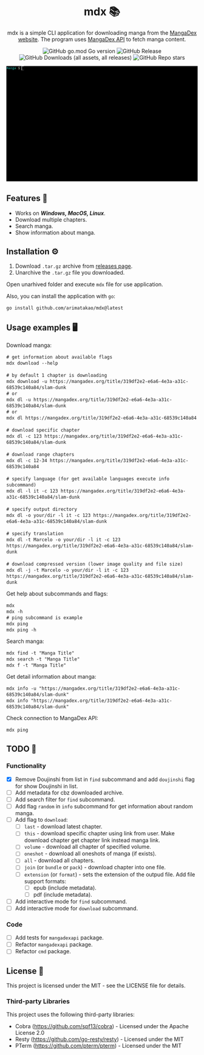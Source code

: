 <div align="center">

# mdx 📚

mdx is a simple CLI application for downloading manga from the [MangaDex website](https://mangadex.org/). The program uses [MangaDex API](https://api.mangadex.org/docs/) to fetch manga content.

![GitHub go.mod Go version](https://img.shields.io/github/go-mod/go-version/arimatakao/mdx)
![GitHub Release](https://img.shields.io/github/v/release/arimatakao/mdx)
![GitHub Downloads (all assets, all releases)](https://img.shields.io/github/downloads/arimatakao/mdx/total)
![GitHub Repo stars](https://img.shields.io/github/stars/arimatakao/mdx)

![demo.gif](./.github/assets/demo.gif)

</div>

## Features 💫

- Works on ***Windows, MacOS, Linux***.
- Download multiple chapters.
- Search manga.
- Show information about manga.

## Installation ⚙️

1. Download `.tar.gz` archive from [releases page](https://github.com/arimatakao/mdx/releases).
2. Unarchive the `.tar.gz` file you downloaded.

Open unarhived folder and execute `mdx` file for use application.

Also, you can install the application with `go`:

```
go install github.com/arimatakao/mdx@latest
```

## Usage examples️ 🖥️

Download manga:

```shell
# get information about available flags
mdx download --help

# by default 1 chapter is downloading
mdx download -u https://mangadex.org/title/319df2e2-e6a6-4e3a-a31c-68539c140a84/slam-dunk
# or
mdx dl -u https://mangadex.org/title/319df2e2-e6a6-4e3a-a31c-68539c140a84/slam-dunk
# or
mdx dl https://mangadex.org/title/319df2e2-e6a6-4e3a-a31c-68539c140a84

# download specific chapter
mdx dl -c 123 https://mangadex.org/title/319df2e2-e6a6-4e3a-a31c-68539c140a84/slam-dunk

# download range chapters
mdx dl -c 12-34 https://mangadex.org/title/319df2e2-e6a6-4e3a-a31c-68539c140a84

# specify language (for get available languages execute info subcommand)
mdx dl -l it -c 123 https://mangadex.org/title/319df2e2-e6a6-4e3a-a31c-68539c140a84/slam-dunk

# specify output directory
mdx dl -o your/dir -l it -c 123 https://mangadex.org/title/319df2e2-e6a6-4e3a-a31c-68539c140a84/slam-dunk

# specify translation
mdx dl -t Marcelo -o your/dir -l it -c 123 https://mangadex.org/title/319df2e2-e6a6-4e3a-a31c-68539c140a84/slam-dunk

# download compressed version (lower image quality and file size)
mdx dl -j -t Marcelo -o your/dir -l it -c 123 https://mangadex.org/title/319df2e2-e6a6-4e3a-a31c-68539c140a84/slam-dunk
```

Get help about subcommands and flags:

```shell
mdx
mdx -h
# ping subcommand is example
mdx ping
mdx ping -h
```

Search manga:

```shell
mdx find -t "Manga Title"
mdx search -t "Manga Title"
mdx f -t "Manga Title"
```

Get detail information about manga:

```shell
mdx info -u "https://mangadex.org/title/319df2e2-e6a6-4e3a-a31c-68539c140a84/slam-dunk"
mdx info "https://mangadex.org/title/319df2e2-e6a6-4e3a-a31c-68539c140a84/slam-dunk"
```

Check connection to MangaDex API:

```shell
mdx ping
```

## TODO 📌

### Functionality

- [X] Remove Doujinshi from list in `find` subcommand and add `doujinshi` flag for show Doujinshi in list.
- [ ] Add metadata for cbz downloaded archive.
- [ ] Add search filter for `find` subcommand.
- [ ] Add flag `random` in `info` subcommand for get information about random manga.
- [ ] Add flag to `download`:
    - [ ] `last` - download latest chapter.
    - [ ] `this` - download specific chapter using link from user. Make download chapter get chapter link instead manga link.
    - [ ] `volume` - download all chapter of specified volume.
    - [ ] `oneshot` - download all oneshots of manga (if exists).
    - [ ] `all` - download all chapters.
    - [ ] `join` (or `bundle` or `pack`) - download chapter into one file.
    - [ ] `extension` (or `format`) - sets the extension of the outpud file. Add file support formats:
        - [ ] epub (include metadata).
        - [ ] pdf (include metadata).
- [ ] Add interactive mode for `find` subcommand.
- [ ] Add interactive mode for `download` subcommand.

### Code

- [ ] Add tests for `mangadexapi` package.
- [ ] Refactor `mangadexapi` package.
- [ ] Refactor `cmd` package.

## License 📜

This project is licensed under the MIT - see the LICENSE file for details.

### Third-party Libraries

This project uses the following third-party libraries:

- Cobra (https://github.com/spf13/cobra) - Licensed under the Apache License 2.0
- Resty (https://github.com/go-resty/resty) - Licensed under the MIT
- PTerm (https://github.com/pterm/pterm) - Licensed under the MIT
